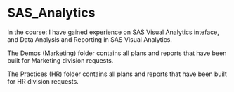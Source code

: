 # SAS_Analytics

In the course: 
I have gained experience on SAS Visual Analytics inteface, and Data Analysis and Reporting in SAS Visual Analytics.

The Demos (Marketing) folder contains all plans and reports that have been built for Marketing division requests. 

The Practices (HR) folder contains all plans and reports that have been built for HR division requests. 
